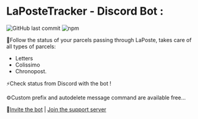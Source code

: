 <h1>LaPosteTracker - Discord Bot :</h1>

<img alt="GitHub last commit" src="https://img.shields.io/github/last-commit/xReapex/LaPosteTracker?label=Last%20commit"> <img alt="npm" src="https://img.shields.io/npm/v/discord.js?label=discord.js">

📌Follow the status of your parcels passing through LaPoste, takes care of all types of parcels:
- Letters
- Colissimo
- Chronopost.

⚡Check status from Discord with the bot !

⚙️Custom prefix and autodelete message command are available free...

🔗[Invite the bot](https://top.gg/bot/809782887587119135) | [Join the support server](https://discord.com/6nGhyhQEBg)
